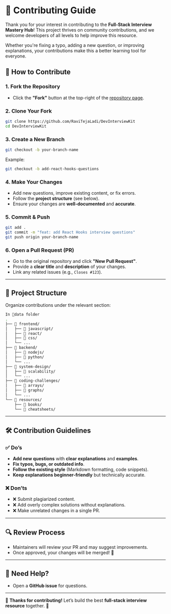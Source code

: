 # 🚀 Contributing Guide

Thank you for your interest in contributing to the **Full-Stack Interview
Mastery Hub**! This project thrives on community contributions, and we welcome
developers of all levels to help improve this resource.

Whether you're fixing a typo, adding a new question, or improving explanations,
your contributions make this a better learning tool for everyone.

## 📌 How to Contribute

### 1. **Fork the Repository**

- Click the **"Fork"** button at the top-right of the
  [repository page](https://github.com/RaviTejaLadi/DevInterviewKit).

### 2. **Clone Your Fork**

```bash
git clone https://github.com/RaviTejaLadi/DevInterviewKit
cd DevInterviewKit
```

### 3. **Create a New Branch**

```bash
git checkout -b your-branch-name
```

Example:

```bash
git checkout -b add-react-hooks-questions
```

### 4. **Make Your Changes**

- Add new questions, improve existing content, or fix errors.
- Follow the **project structure** (see below).
- Ensure your changes are **well-documented** and **accurate**.

### 5. **Commit & Push**

```bash
git add .
git commit -m "feat: add React Hooks interview questions"
git push origin your-branch-name
```

### 6. **Open a Pull Request (PR)**

- Go to the original repository and click **"New Pull Request"**.
- Provide a **clear title** and **description** of your changes.
- Link any related issues (e.g., `Closes #123`).

---

## 📂 Project Structure

Organize contributions under the relevant section:

```bash
In 📂data folder
.
├── 📁 frontend/
│   ├── 📁 javascript/
│   ├── 📁 react/
│   ├── 📁 css/
│   └── ...
├── 📁 backend/
│   ├── 📁 nodejs/
│   ├── 📁 python/
│   └── ...
├── 📁 system-design/
│   ├── 📁 scalability/
│   └── ...
├── 📁 coding-challenges/
│   ├── 📁 arrays/
│   ├── 📁 graphs/
│   └── ...
└── 📁 resources/
    ├── 📁 books/
    └── 📁 cheatsheets/
```

---

## 🛠️ Contribution Guidelines

### ✅ **Do’s**

- **Add new questions** with **clear explanations** and **examples**.
- **Fix typos, bugs, or outdated info**.
- **Follow the existing style** (Markdown formatting, code snippets).
- **Keep explanations beginner-friendly** but technically accurate.

### ❌ **Don’ts**

- ❌ Submit plagiarized content.
- ❌ Add overly complex solutions without explanations.
- ❌ Make unrelated changes in a single PR.

---

## 🔍 Review Process

- Maintainers will review your PR and may suggest improvements.
- Once approved, your changes will be merged! 🎉

---

## 💬 Need Help?

- Open a **GitHub issue** for questions.

---

🙌 **Thanks for contributing!** Let’s build the best **full-stack interview
resource** together. 🚀
